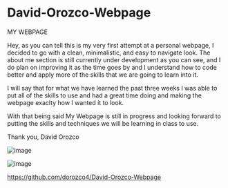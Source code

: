 # David-Orozco-Webpage

MY WEBPAGE 

Hey, as you can tell this is my very first attempt at a personal webpage,
I decided to go with a clean, minimalistic, and easy to navigate look. 
The about me section is still currently under development as you can see, 
and I do plan on improving it as the time goes by and I understand how to code 
better and apply more of the skills that we are going to learn into it.

I will say that for what we have learned the past three weeks I was able to 
put all of the skills to use and had a great time doing and making the webpage 
exaclty how I wanted it to look.

With that being said My Webpage is still in progress and looking forward to putting the 
skills and techniques we will be learning in class to use.

Thank you,
David Orozco 



![image](https://user-images.githubusercontent.com/114192229/199851666-ac22eeaa-e88c-48fd-b210-40096a870adc.png)



![image](https://user-images.githubusercontent.com/114192229/199851722-45a18b3f-2af5-47d0-b969-a56c508a746f.png)




https://github.com/dorozco4/David-Orozco-Webpage
